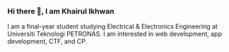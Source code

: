 ### Hi there 👋, I am Khairul Ikhwan

I am a final-year student studying Electrical & Electronics Engineering at Universiti Teknologi PETRONAS. I am interested in web development, app development, CTF, and CP.


<!--
**khairlikhwn/khairlikhwn** is a ✨ _special_ ✨ repository because its `README.md` (this file) appears on your GitHub profile.

Here are some ideas to get you started:

- 🔭 I’m currently working on ...
- 🌱 I’m currently learning ...
- 👯 I’m looking to collaborate on ...
- 🤔 I’m looking for help with ...
- 💬 Ask me about ...
- 📫 How to reach me: ...
- 😄 Pronouns: ...
- ⚡ Fun fact: ...
-->
